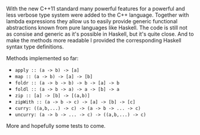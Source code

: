 With the new C++11 standard many powerful features for a powerful and less verbose type system were added to the C++ language. Together with lambda expressions they allow us to easily provide generic functional abstractions known from pure languages like Haskell. The code is still not as consise and generic as it's possible in Haskell, but it's quite close. And to make the methods more readable I provided the corresponding Haskell syntax type definitions. 

Methods implemented so far:

* `apply :: (a -> b) -> [a]`
* `map :: (a -> b) -> [a] -> [b]`
* `foldr :: (a -> b -> b) -> b -> [a] -> b`
* `foldl :: (a -> b -> a) -> a -> [b] -> a`
* `zip :: [a] -> [b] -> [(a,b)]`
* `zipWith :: (a -> b -> c) -> [a] -> [b] -> [c]`
* `curry: ((a,b,...) -> c) -> (a -> b -> ... -> c)`
* `uncurry: (a -> b -> ... -> c) -> ((a,b,...) -> c)`

More and hopefully some tests to come.

